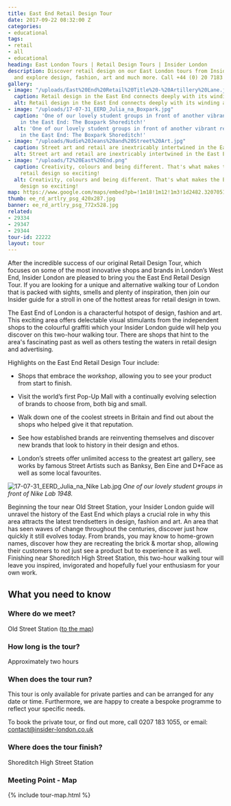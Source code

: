 ```yaml
---
title: East End Retail Design Tour
date: 2017-09-22 08:32:00 Z
categories:
- educational
tags:
- retail
- all
- educational
heading: East London Tours | Retail Design Tours | Insider London
description: Discover retail design on our East London tours from Insider London,
  and explore design, fashion, art and much more. Call +44 (0) 20 7183 1055.
gallery:
- image: "/uploads/East%20End%20Retail%20Title%20-%20Artillery%20Lane.jpg"
  caption: Retail design in the East End connects deeply with its winding alleyways.
  alt: Retail design in the East End connects deeply with its winding alleyways.
- image: "/uploads/17-07-31_EERD_Julia_na_Boxpark.jpg"
  caption: 'One of our lovely student groups in front of another vibrant retail space
    in the East End: The Boxpark Shoreditch!'
  alt: 'One of our lovely student groups in front of another vibrant retail space
    in the East End: The Boxpark Shoreditch!'
- image: "/uploads/Nudie%20Jeans%20and%20Street%20Art.jpg"
  caption: Street art and retail are inextricably intertwined in the East End!
  alt: Street art and retail are inextricably intertwined in the East End!
- image: "/uploads/T2%20East%20End.png"
  caption: Creativity, colours and being different. That's what makes the East End's
    retail design so exciting!
  alt: Creativity, colours and being different. That's what makes the East End's retail
    design so exciting!
map: https://www.google.com/maps/embed?pb=!1m18!1m12!1m3!1d2482.3207051190743!2d-0.08969178417165878!3d51.52567737963815!2m3!1f0!2f0!3f0!3m2!1i1024!2i768!4f13.1!3m3!1m2!1s0x48761ca5fc08989f%3A0xdf2c75461039688e!2sOld+Street!5e0!3m2!1sen!2suk!4v1519147025648
thumb: ee_rd_artlry_psg_420x287.jpg
banner: ee_rd_artlry_psg_772x528.jpg
related:
- 29334
- 29347
- 29344
tour-id: 22222
layout: tour
---
```


After the incredible success of our original Retail Design Tour, which focuses on some of the most innovative shops and brands in London’s West End, Insider London are pleased to bring you the East End Retail Design Tour. If you are looking for a unique and alternative walking tour of London that is packed with sights, smells and plenty of inspiration, then join our Insider guide for a stroll in one of the hottest areas for retail design in town.

The East End of London is a characterful hotspot of design, fashion and art. This exciting area offers delectable visual stimulants from the independent shops to the colourful graffiti which your Insider London guide will help you discover on this two-hour walking tour. There are shops that hint to the area's fascinating past as well as others testing the waters in retail design and advertising. 

Highlights on the East End Retail Design Tour include:
* Shops that embrace the *workshop*, allowing you to see your product from start to finish.

* Visit the world’s first Pop-Up Mall with a continually evolving selection of brands to choose from, both big and small.

* Walk down one of the coolest streets in Britain and find out about the shops who helped give it that reputation.

* See how established brands are reinventing themselves and discover new brands that look to history in their design and ethos.

* London’s streets offer unlimited access to the greatest art gallery, see works by famous Street Artists such as Banksy, Ben Eine and D*Face as well as some local favourites.

![17-07-31_EERD_Julia_na_Nike Lab.jpg](/uploads/17-07-31_EERD_Julia_na_Nike%20Lab.jpg)
*One of our lovely student groups in front of Nike Lab 1948.*

Beginning the tour near Old Street Station, your Insider London guide will unravel the history of the East End which plays a crucial role in why this area attracts the latest trendsetters in design, fashion and art. An area that has seen waves of change throughout the centuries, discover just how quickly it still evolves today. From brands, you may know to home-grown names, discover how they are recreating the brick & mortar shop, allowing their customers to not just see a product but to experience it as well. Finishing near Shoreditch High Street Station, this two-hour walking tour will leave you inspired, invigorated and hopefully fuel your enthusiasm for your own work.

## What you need to know

### Where do we meet?

Old Street Station ([to the map](#map))

### How long is the tour?

Approximately two hours

### When does the tour run?

This tour is only available for private parties and can be arranged for any date or time. Furthermore, we are happy to create a bespoke programme to reflect your specific needs.

To book the private tour, or find out more, call 0207 183 1055, or email: <a href="mailto:contact@insider-london.co.uk">contact@insider-london.co.uk</a>

### Where does the tour finish?

Shoreditch High Street Station

<h3 id="map">Meeting Point - Map</h3>
{% include tour-map.html %}